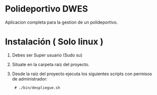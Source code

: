 # Polideportivo DWES 
Aplicacion completa para la gestion de un polideportivo.

# Instalación ( Solo linux )
	
1. Debes ser Super usuario (Sudo su)
2. Situate en la carpeta raiz del proyecto.
3. Desde la raiz del proyecto ejecuta los siguientes scripts con permisos de administrador:
		
		# ./bin/despliegue.sh
